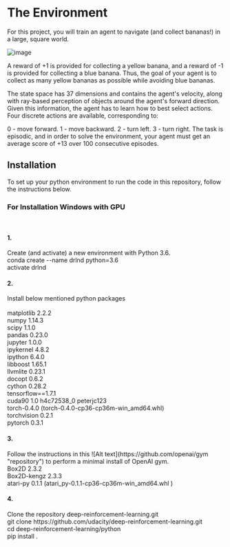 <h1>The Environment</h1>
For this project, you will train an agent to navigate (and collect bananas!) in a large, square world.

![image](https://s3.amazonaws.com/video.udacity-data.com/topher/2018/June/5b1ab4b0_banana/banana.gif )




A reward of +1 is provided for collecting a yellow banana, and a reward of -1 is provided for collecting a blue banana. Thus, the goal of your agent is to collect as many yellow bananas as possible while avoiding blue bananas.

The state space has 37 dimensions and contains the agent's velocity, along with ray-based perception of objects around the agent's forward direction. Given this information, the agent has to learn how to best select actions. Four discrete actions are available, corresponding to:

0 - move forward.
1 - move backward.
2 - turn left.
3 - turn right.
The task is episodic, and in order to solve the environment, your agent must get an average score of +13 over 100 consecutive episodes.

<h2>Installation</h2>

To set up your python environment to run the code in this repository, follow the instructions below.

<h3>For Installation Windows with GPU </h3><br>
<h4>1.</h4> Create (and activate) a new environment with Python 3.6.
  <br>
conda create --name drlnd python=3.6 
  <br>
activate drlnd<br>
<h4>2.</h4> Install below mentioned python packages<br>
  <br>
matplotlib 2.2.2  <br>
numpy 1.14.3 <br>
scipy 1.1.0<br>
pandas  0.23.0<br>
jupyter   1.0.0 <br> 
ipykernel  4.8.2 <br> 
ipython   6.4.0  <br>
libboost    1.65.1 <br> 
llvmlite    0.23.1 <br> 
docopt  0.6.2<br>
cython   0.28.2<br>
tensorflow==1.7.1<br>
cuda90  1.0  h4c72538_0  peterjc123<br>
torch-0.4.0 (torch-0.4.0-cp36-cp36m-win_amd64.whl)<br>
torchvision    0.2.1<br>
 pytorch 0.3.1<br>
<h4>3.</h4> Follow the instructions in this ![Alt text](https://github.com/openai/gym "repository") to perform a minimal install of OpenAI gym.  <br>
 Box2D  2.3.2   <br>
Box2D-kengz  2.3.3<br>
atari-py 0.1.1 (atari_py-0.1.1-cp36-cp36m-win_amd64.whl )<br>
<h4>4.</h4> Clone the repository deep-reinforcement-learning.git<br>
  git clone https://github.com/udacity/deep-reinforcement-learning.git<br>
cd deep-reinforcement-learning/python<br>
pip install .<br>
